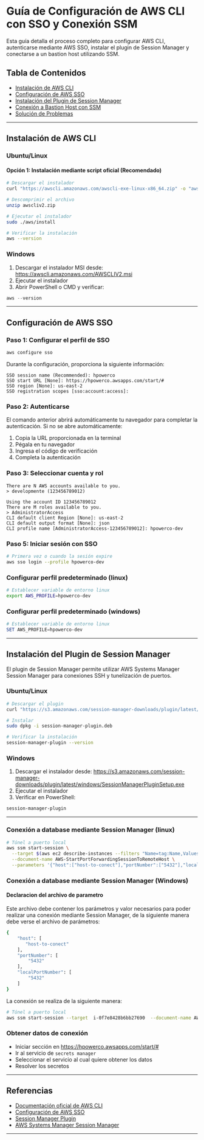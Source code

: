 # Guía de Configuración de AWS CLI con SSO y Conexión SSM

Esta guía detalla el proceso completo para configurar AWS CLI, autenticarse mediante AWS SSO, instalar el plugin de Session Manager y conectarse a un bastion host utilizando SSM.

## Tabla de Contenidos

- [Instalación de AWS CLI](#instalación-de-aws-cli)
- [Configuración de AWS SSO](#configuración-de-aws-sso)
- [Instalación del Plugin de Session Manager](#instalación-del-plugin-de-session-manager)
- [Conexión a Bastion Host con SSM](#conexión-a-bastion-host-con-ssm)
- [Solución de Problemas](#solución-de-problemas)

---

## Instalación de AWS CLI

### Ubuntu/Linux

#### Opción 1: Instalación mediante script oficial (Recomendado)

```bash
# Descargar el instalador
curl "https://awscli.amazonaws.com/awscli-exe-linux-x86_64.zip" -o "awscliv2.zip"

# Descomprimir el archivo
unzip awscliv2.zip

# Ejecutar el instalador
sudo ./aws/install

# Verificar la instalación
aws --version
```

### Windows

1. Descargar el instalador MSI desde: https://awscli.amazonaws.com/AWSCLIV2.msi
2. Ejecutar el instalador
3. Abrir PowerShell o CMD y verificar:

```powershell
aws --version
```

---

## Configuración de AWS SSO

### Paso 1: Configurar el perfil de SSO

```bash
aws configure sso
```

Durante la configuración, proporciona la siguiente información:

```
SSO session name (Recommended): hpowerco
SSO start URL [None]: https://hpowerco.awsapps.com/start/#
SSO region [None]: us-east-2
SSO registration scopes [sso:account:access]:
```

### Paso 2: Autenticarse

El comando anterior abrirá automáticamente tu navegador para completar la autenticación. Si no se abre automáticamente:

1. Copia la URL proporcionada en la terminal
2. Pégala en tu navegador
3. Ingresa el código de verificación
4. Completa la autenticación

### Paso 3: Seleccionar cuenta y rol

```
There are N AWS accounts available to you.
> developmente (123456789012)

Using the account ID 123456789012
There are M roles available to you.
> AdministratorAccess
CLI default client Region [None]: us-east-2
CLI default output format [None]: json
CLI profile name [AdministratorAccess-123456789012]: hpowerco-dev
```

### Paso 5: Iniciar sesión con SSO

```bash
# Primera vez o cuando la sesión expire
aws sso login --profile hpowerco-dev
```

### Configurar perfil predeterminado (linux)

```bash
# Establecer variable de entorno linux
export AWS_PROFILE=hpowerco-dev
```

### Configurar perfil predeterminado (windows)

```powershell
# Establecer variable de entorno linux
SET AWS_PROFILE=hpowerco-dev
```
---

## Instalación del Plugin de Session Manager

El plugin de Session Manager permite utilizar AWS Systems Manager Session Manager para conexiones SSH y tunelización de puertos.

### Ubuntu/Linux

```bash
# Descargar el plugin
curl "https://s3.amazonaws.com/session-manager-downloads/plugin/latest/ubuntu_64bit/session-manager-plugin.deb" -o "session-manager-plugin.deb"

# Instalar
sudo dpkg -i session-manager-plugin.deb

# Verificar la instalación
session-manager-plugin --version
```

### Windows

1. Descargar el instalador desde: https://s3.amazonaws.com/session-manager-downloads/plugin/latest/windows/SessionManagerPluginSetup.exe
2. Ejecutar el instalador
3. Verificar en PowerShell:

```powershell
session-manager-plugin
```

---


### Conexión a database mediante Session Manager (linux)

```bash
# Túnel a puerto local
aws ssm start-session \
  --target $(aws ec2 describe-instances --filters "Name=tag:Name,Values=bastion" --query "Reservations[*].Instances[*].InstanceId" --output text) \
  --document-name AWS-StartPortForwardingSessionToRemoteHost \
  --parameters '{"host":["host-to-conect"],"portNumber":["5432"],"localPortNumber":["5434"]}'
```
### Conexión a database mediante Session Manager (Windows)

#### Declaracion del archivo de parametro
Este archivo debe contener los parámetros y valor necesarios para poder realizar una conexión mediante Session Manager, de la siguiente manera debe verse el archivo de parámetros:

```bash
{
    "host": [
       "host-to-conect"
    ],
    "portNumber": [
        "5432"
    ],
    "localPortNumber": [
        "5432"
    ]
}
```
La conexión se realiza de la siguiente manera:

```bash
# Túnel a puerto local
aws ssm start-session --target  i-0f7e8428b6bb27690  --document-name AWS-StartPortForwardingSessionToRemoteHost --parameters file://params.json --region us-east-2
```



### Obtener datos de conexión

- Iniciar sección en https://hpowerco.awsapps.com/start/#
- Ir al servicio de `secrets manager`
- Seleccionar el servicio al cual quiere obtener los datos
- Resolver los secretos

---

## Referencias

- [Documentación oficial de AWS CLI](https://docs.aws.amazon.com/cli/latest/userguide/)
- [Configuración de AWS SSO](https://docs.aws.amazon.com/cli/latest/userguide/cli-configure-sso.html)
- [Session Manager Plugin](https://docs.aws.amazon.com/systems-manager/latest/userguide/session-manager-working-with-install-plugin.html)
- [AWS Systems Manager Session Manager](https://docs.aws.amazon.com/systems-manager/latest/userguide/session-manager.html)

---
